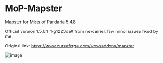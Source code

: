 # MoP-Mapster
Mapster for Mists of Pandaria 5.4.8

Official version 1.5.6.1-1-g1223da0 from nevcairiel, few minor issues fixed by me.

Original link: https://www.curseforge.com/wow/addons/mapster

![image](https://user-images.githubusercontent.com/17107410/148568075-c8a1ac3c-0fe3-4734-9876-f57862b2fdd1.png)
